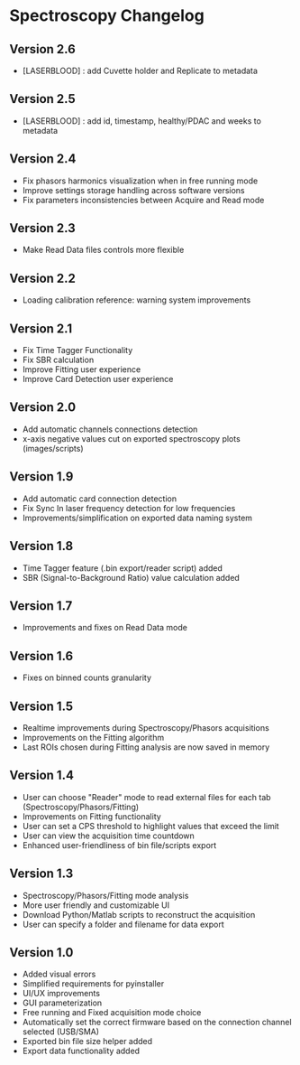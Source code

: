 # Spectroscopy Changelog


## Version 2.6
- [LASERBLOOD] : add Cuvette holder and Replicate to metadata

## Version 2.5
- [LASERBLOOD] : add id, timestamp, healthy/PDAC and weeks to metadata


## Version 2.4
- Fix phasors harmonics visualization when in free running mode
- Improve settings storage handling across software versions
- Fix parameters inconsistencies between Acquire and Read mode

## Version 2.3
- Make Read Data files controls more flexible

## Version 2.2
- Loading calibration reference: warning system improvements

## Version 2.1
- Fix Time Tagger Functionality
- Fix SBR calculation
- Improve Fitting user experience
- Improve Card Detection user experience

## Version 2.0
- Add automatic channels connections detection
- x-axis negative values ​​cut on exported spectroscopy plots (images/scripts)

## Version 1.9
- Add automatic card connection detection
- Fix Sync In laser frequency detection for low frequencies
- Improvements/simplification on exported data naming system

## Version 1.8
- Time Tagger feature (.bin export/reader script) added
- SBR (Signal-to-Background Ratio) value calculation added

## Version 1.7
- Improvements and fixes on Read Data mode

## Version 1.6
- Fixes on binned counts granularity

## Version 1.5
- Realtime improvements during Spectroscopy/Phasors acquisitions
- Improvements on the Fitting algorithm
- Last ROIs chosen during Fitting analysis are now saved in memory

## Version 1.4
- User can choose "Reader" mode to read external files for each tab (Spectroscopy/Phasors/Fitting)
- Improvements on Fitting functionality
- User can set a CPS threshold to highlight values ​​that exceed the limit
- User can view the acquisition time countdown
- Enhanced user-friendliness of bin file/scripts export

## Version 1.3
- Spectroscopy/Phasors/Fitting mode analysis
- More user friendly and customizable UI
- Download Python/Matlab scripts to reconstruct the acquisition
- User can specify a folder and filename for data export

## Version 1.0

- Added visual errors
- Simplified requirements for pyinstaller
- UI/UX improvements
- GUI parameterization
- Free running and Fixed acquisition mode choice
- Automatically set the correct firmware based on the connection channel selected (USB/SMA)
- Exported bin file size helper added
- Export data functionality added
